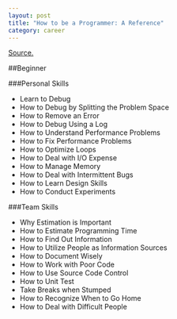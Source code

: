 ```yaml
---
layout: post  
title: "How to be a Programmer: A Reference"
category: career
---
```


[Source.](http://samizdat.mines.edu/howto/HowToBeAProgrammer.html)

##Beginner

###Personal Skills

- Learn to Debug
- How to Debug by Splitting the Problem Space
- How to Remove an Error
- How to Debug Using a Log
- How to Understand Performance Problems
- How to Fix Performance Problems
- How to Optimize Loops
- How to Deal with I/O Expense
- How to Manage Memory
- How to Deal with Intermittent Bugs
- How to Learn Design Skills
- How to Conduct Experiments

###Team Skills

- Why Estimation is Important
- How to Estimate Programming Time
- How to Find Out Information
- How to Utilize People as Information Sources
- How to Document Wisely
- How to Work with Poor Code
- How to Use Source Code Control
- How to Unit Test
- Take Breaks when Stumped
- How to Recognize When to Go Home
- How to Deal with Difficult People